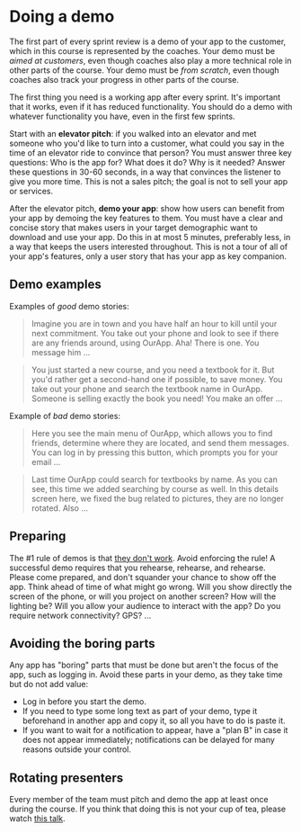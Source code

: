 # Doing a demo

The first part of every sprint review is a demo of your app to the customer, which in this course is represented by the coaches.
Your demo must be _aimed at customers_, even though coaches also play a more technical role in other parts of the course.
Your demo must be _from scratch_, even though coaches also track your progress in other parts of the course.

The first thing you need is a working app after every sprint.
It's important that it works, even if it has reduced functionality.
You should do a demo with whatever functionality you have, even in the first few sprints.

Start with an **elevator pitch**: if you walked into an elevator and met someone who you'd like to turn into a customer,
what could you say in the time of an elevator ride to convince that person?
You must answer three key questions: Who is the app for? What does it do? Why is it needed?
Answer these questions in 30-60 seconds, in a way that convinces the listener to give you more time.
This is not a sales pitch; the goal is not to sell your app or services.

After the elevator pitch, **demo your app**: show how users can benefit from your app by demoing the key features to them.
You must have a clear and concise story that makes users in your target demographic want to download and use your app.
Do this in at most 5 minutes, preferably less, in a way that keeps the users interested throughout.
This is not a tour of all of your app's features, only a user story that has your app as key companion.


## Demo examples

Examples of _good_ demo stories:

> Imagine you are in town and you have half an hour to kill until your next commitment.
> You take out your phone and look to see if there are any friends around, using OurApp.
> Aha! There is one. You message him ...

> You just started a new course, and you need a textbook for it. But you'd rather get a second-hand one if possible, to save money.
> You take out your phone and search the textbook name in OurApp.
> Someone is selling exactly the book you need! You make an offer ...

Example of _bad_ demo stories:

> Here you see the main menu of OurApp, which allows you to find friends, determine where they are located, and send them messages.
> You can log in by pressing this button, which prompts you for your email ...

> Last time OurApp could search for textbooks by name. As you can see, this time we added searching by course as well.
> In this details screen here, we fixed the bug related to pictures, they are no longer rotated. Also ...


## Preparing

The #1 rule of demos is that [they don't work](https://www.youtube.com/watch?v=znxQOPFg2mo).
Avoid enforcing the rule! A successful demo requires that you rehearse, rehearse, and rehearse.
Please come prepared, and don't squander your chance to show off the app.
Think ahead of time of what might go wrong.
Will you show directly the screen of the phone, or will you project on another screen?
How will the lighting be? Will you allow your audience to interact with the app?
Do you require network connectivity? GPS? ...


## Avoiding the boring parts

Any app has "boring" parts that must be done but aren't the focus of the app, such as logging in.
Avoid these parts in your demo, as they take time but do not add value:

- Log in before you start the demo.
- If you need to type some long text as part of your demo, type it beforehand in another app and copy it, so all you have to do is paste it.
- If you want to wait for a notification to appear, have a "plan B" in case it does not appear immediately; notifications can be delayed for many reasons outside your control.


## Rotating presenters

Every member of the team must pitch and demo the app at least once during the course.
If you think that doing this is not your cup of tea, please watch [this talk](https://www.ted.com/talks/amy_cuddy_your_body_language_may_shape_who_you_are).
